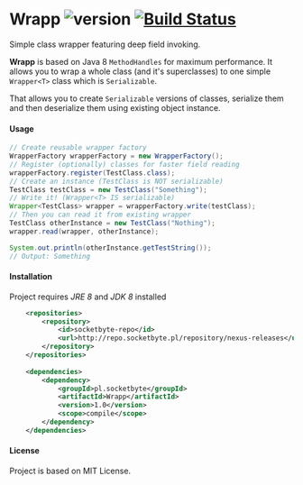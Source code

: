 # Wrapp ![version](https://img.shields.io/badge/version-1.0-blue.svg) [![Build Status](https://travis-ci.org/SocketByte/Wrapp.svg?branch=master)](https://travis-ci.org/SocketByte/Wrapp)
Simple class wrapper featuring deep field invoking.

**Wrapp** is based on Java 8 `MethodHandles` for maximum performance. 
It allows you to wrap a whole class (and it's superclasses) 
to one simple `Wrapper<T>` class which is `Serializable`.

That allows you to create `Serializable` versions of classes, serialize them
and then deserialize them  using existing object instance.

#### Usage
```java
// Create reusable wrapper factory
WrapperFactory wrapperFactory = new WrapperFactory();
// Register (optionally) classes for faster field reading
wrapperFactory.register(TestClass.class);
// Create an instance (TestClass is NOT serializable)
TestClass testClass = new TestClass("Something");
// Write it! (Wrapper<T> IS serializable)
Wrapper<TestClass> wrapper = wrapperFactory.write(testClass);
// Then you can read it from existing wrapper
TestClass otherInstance = new TestClass("Nothing");
wrapper.read(wrapper, otherInstance);

System.out.println(otherInstance.getTestString());
// Output: Something
```

#### Installation
Project requires _JRE 8_ and _JDK 8_ installed
```xml
    <repositories>
        <repository>
            <id>socketbyte-repo</id>
            <url>http://repo.socketbyte.pl/repository/nexus-releases</url>
        </repository>
    </repositories>
    
    <dependencies>
        <dependency>
            <groupId>pl.socketbyte</groupId>
            <artifactId>Wrapp</artifactId>
            <version>1.0</version>
            <scope>compile</scope>
        </dependency>
    </dependencies>
```

#### License
Project is based on MIT License.


